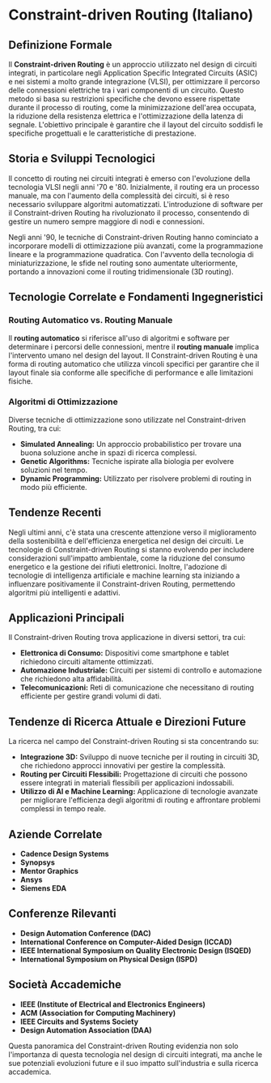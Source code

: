 # Constraint-driven Routing (Italiano)

## Definizione Formale

Il **Constraint-driven Routing** è un approccio utilizzato nel design di circuiti integrati, in particolare negli Application Specific Integrated Circuits (ASIC) e nei sistemi a molto grande integrazione (VLSI), per ottimizzare il percorso delle connessioni elettriche tra i vari componenti di un circuito. Questo metodo si basa su restrizioni specifiche che devono essere rispettate durante il processo di routing, come la minimizzazione dell'area occupata, la riduzione della resistenza elettrica e l'ottimizzazione della latenza di segnale. L'obiettivo principale è garantire che il layout del circuito soddisfi le specifiche progettuali e le caratteristiche di prestazione.

## Storia e Sviluppi Tecnologici

Il concetto di routing nei circuiti integrati è emerso con l'evoluzione della tecnologia VLSI negli anni '70 e '80. Inizialmente, il routing era un processo manuale, ma con l'aumento della complessità dei circuiti, si è reso necessario sviluppare algoritmi automatizzati. L'introduzione di software per il Constraint-driven Routing ha rivoluzionato il processo, consentendo di gestire un numero sempre maggiore di nodi e connessioni.

Negli anni '90, le tecniche di Constraint-driven Routing hanno cominciato a incorporare modelli di ottimizzazione più avanzati, come la programmazione lineare e la programmazione quadratica. Con l'avvento della tecnologia di miniaturizzazione, le sfide nel routing sono aumentate ulteriormente, portando a innovazioni come il routing tridimensionale (3D routing).

## Tecnologie Correlate e Fondamenti Ingegneristici

### Routing Automatico vs. Routing Manuale

Il **routing automatico** si riferisce all'uso di algoritmi e software per determinare i percorsi delle connessioni, mentre il **routing manuale** implica l'intervento umano nel design del layout. Il Constraint-driven Routing è una forma di routing automatico che utilizza vincoli specifici per garantire che il layout finale sia conforme alle specifiche di performance e alle limitazioni fisiche.

### Algoritmi di Ottimizzazione

Diverse tecniche di ottimizzazione sono utilizzate nel Constraint-driven Routing, tra cui:

- **Simulated Annealing:** Un approccio probabilistico per trovare una buona soluzione anche in spazi di ricerca complessi.
- **Genetic Algorithms:** Tecniche ispirate alla biologia per evolvere soluzioni nel tempo.
- **Dynamic Programming:** Utilizzato per risolvere problemi di routing in modo più efficiente.

## Tendenze Recenti

Negli ultimi anni, c'è stata una crescente attenzione verso il miglioramento della sostenibilità e dell'efficienza energetica nel design dei circuiti. Le tecnologie di Constraint-driven Routing si stanno evolvendo per includere considerazioni sull'impatto ambientale, come la riduzione del consumo energetico e la gestione dei rifiuti elettronici. Inoltre, l'adozione di tecnologie di intelligenza artificiale e machine learning sta iniziando a influenzare positivamente il Constraint-driven Routing, permettendo algoritmi più intelligenti e adattivi.

## Applicazioni Principali

Il Constraint-driven Routing trova applicazione in diversi settori, tra cui:

- **Elettronica di Consumo:** Dispositivi come smartphone e tablet richiedono circuiti altamente ottimizzati.
- **Automazione Industriale:** Circuiti per sistemi di controllo e automazione che richiedono alta affidabilità.
- **Telecomunicazioni:** Reti di comunicazione che necessitano di routing efficiente per gestire grandi volumi di dati.

## Tendenze di Ricerca Attuale e Direzioni Future

La ricerca nel campo del Constraint-driven Routing si sta concentrando su:

- **Integrazione 3D:** Sviluppo di nuove tecniche per il routing in circuiti 3D, che richiedono approcci innovativi per gestire la complessità.
- **Routing per Circuiti Flessibili:** Progettazione di circuiti che possono essere integrati in materiali flessibili per applicazioni indossabili.
- **Utilizzo di AI e Machine Learning:** Applicazione di tecnologie avanzate per migliorare l'efficienza degli algoritmi di routing e affrontare problemi complessi in tempo reale.

## Aziende Correlate

- **Cadence Design Systems**
- **Synopsys**
- **Mentor Graphics**
- **Ansys**
- **Siemens EDA**

## Conferenze Rilevanti

- **Design Automation Conference (DAC)**
- **International Conference on Computer-Aided Design (ICCAD)**
- **IEEE International Symposium on Quality Electronic Design (ISQED)**
- **International Symposium on Physical Design (ISPD)**

## Società Accademiche

- **IEEE (Institute of Electrical and Electronics Engineers)**
- **ACM (Association for Computing Machinery)**
- **IEEE Circuits and Systems Society**
- **Design Automation Association (DAA)**

Questa panoramica del Constraint-driven Routing evidenzia non solo l'importanza di questa tecnologia nel design di circuiti integrati, ma anche le sue potenziali evoluzioni future e il suo impatto sull'industria e sulla ricerca accademica.